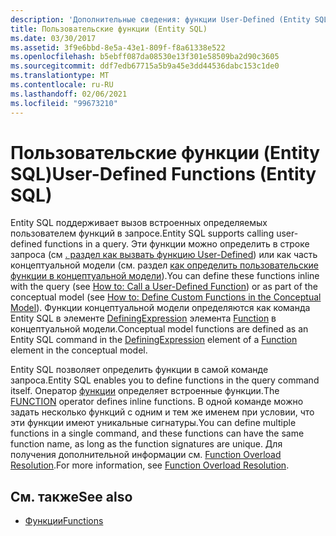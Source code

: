```yaml
---
description: 'Дополнительные сведения: функции User-Defined (Entity SQL)'
title: Пользовательские функции (Entity SQL)
ms.date: 03/30/2017
ms.assetid: 3f9e6bbd-8e5a-43e1-809f-f8a61338e522
ms.openlocfilehash: b5ebff087da08530e13f301e58509ba2d90c3605
ms.sourcegitcommit: ddf7edb67715a5b9a45e3dd44536dabc153c1de0
ms.translationtype: MT
ms.contentlocale: ru-RU
ms.lasthandoff: 02/06/2021
ms.locfileid: "99673210"
---
```

# <a name="user-defined-functions-entity-sql"></a><span data-ttu-id="d0eec-103">Пользовательские функции (Entity SQL)</span><span class="sxs-lookup"><span data-stu-id="d0eec-103">User-Defined Functions (Entity SQL)</span></span>

<span data-ttu-id="d0eec-104">Entity SQL поддерживает вызов встроенных определяемых пользователем функций в запросе.</span><span class="sxs-lookup"><span data-stu-id="d0eec-104">Entity SQL supports calling user-defined functions in a query.</span></span> <span data-ttu-id="d0eec-105">Эти функции можно определить в строке запроса (см [. раздел как вызвать функцию User-Defined](/previous-versions/dotnet/netframework-4.0/dd490951(v=vs.100))) или как часть концептуальной модели (см. раздел [как определить пользовательские функции в концептуальной модели](/previous-versions/dotnet/netframework-4.0/dd456812(v=vs.100))).</span><span class="sxs-lookup"><span data-stu-id="d0eec-105">You can define these functions inline with the query (see [How to: Call a User-Defined Function](/previous-versions/dotnet/netframework-4.0/dd490951(v=vs.100))) or as part of the conceptual model (see [How to: Define Custom Functions in the Conceptual Model](/previous-versions/dotnet/netframework-4.0/dd456812(v=vs.100))).</span></span> <span data-ttu-id="d0eec-106">Функции концептуальной модели определяются как команда Entity SQL в элементе [DefiningExpression](/ef/ef6/modeling/designer/advanced/edmx/csdl-spec#definingexpression-element-csdl) элемента [Function](/ef/ef6/modeling/designer/advanced/edmx/csdl-spec#function-element-csdl) в концептуальной модели.</span><span class="sxs-lookup"><span data-stu-id="d0eec-106">Conceptual model functions are defined as an Entity SQL command in the [DefiningExpression](/ef/ef6/modeling/designer/advanced/edmx/csdl-spec#definingexpression-element-csdl) element of a [Function](/ef/ef6/modeling/designer/advanced/edmx/csdl-spec#function-element-csdl) element in the conceptual model.</span></span>  
  
 <span data-ttu-id="d0eec-107">Entity SQL позволяет определить функции в самой команде запроса.</span><span class="sxs-lookup"><span data-stu-id="d0eec-107">Entity SQL enables you to define functions in the query command itself.</span></span> <span data-ttu-id="d0eec-108">Оператор [функции](function-entity-sql.md) определяет встроенные функции.</span><span class="sxs-lookup"><span data-stu-id="d0eec-108">The [FUNCTION](function-entity-sql.md) operator defines inline functions.</span></span> <span data-ttu-id="d0eec-109">В одной команде можно задать несколько функций с одним и тем же именем при условии, что эти функции имеют уникальные сигнатуры.</span><span class="sxs-lookup"><span data-stu-id="d0eec-109">You can define multiple functions in a single command, and these functions can have the same function name, as long as the function signatures are unique.</span></span> <span data-ttu-id="d0eec-110">Для получения дополнительной информации см. [Function Overload Resolution](function-overload-resolution-entity-sql.md).</span><span class="sxs-lookup"><span data-stu-id="d0eec-110">For more information, see [Function Overload Resolution](function-overload-resolution-entity-sql.md).</span></span>  
  
## <a name="see-also"></a><span data-ttu-id="d0eec-111">См. также</span><span class="sxs-lookup"><span data-stu-id="d0eec-111">See also</span></span>

- [<span data-ttu-id="d0eec-112">Функции</span><span class="sxs-lookup"><span data-stu-id="d0eec-112">Functions</span></span>](functions-entity-sql.md)
